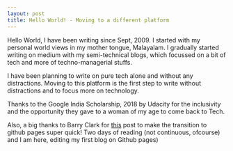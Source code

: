 ```yaml
---
layout: post
title: Hello World! - Moving to a different platform
---
```


Hello World, 
I have been writing since Sept, 2009. I started with my personal world views in my mother tongue, Malayalam. I gradually started writing on medium with my semi-technical blogs, which focussed on a bit of tech and more of techno-managerial stuffs. 

I have been planning to write on pure tech alone and without any distractions. Moving to this platform is the first step to write without distractions and to focus more on technology. 

Thanks to the Google India Scholarship, 2018 by Udacity for the inclusivity and the opportunity they gave to a woman of my age to come back to Tech. 

Also, a big thanks to Barry Clark for [this](https://www.smashingmagazine.com/2014/08/build-blog-jekyll-github-pages/ "Barry Clark' post") post to make the transition to github pages super quick! Two days of reading (not continuous, ofcourse) and I am here, editing my first blog on Github pages)

